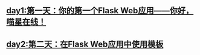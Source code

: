 ## [day1:第一天：你的第一个Flask Web应用——你好，喵星在线！](http://www.catonlinepy.tech/post/15)
## [day2:第二天：在Flask Web应用中使用模板](http://www.catonlinepy.tech/post/16)

